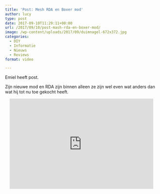 ```yaml
---
title: 'Post: Mesh RDA en Boxer mod'
author: lucy
type: post
date: 2017-09-10T11:29:11+00:00
url: /2017/09/10/post-mash-rda-en-boxer-mod/
image: /wp-content/uploads/2017/09/duimnagel-672x372.jpg
categories:
  - DIY
  - Informatie
  - Nieuws
  - Reviews
format: video

---
```

Emiel heeft post.
  
Zijn nieuwe mod en RDA zijn binnen alleen ze zijn wel even wat anders dan wat hij tot nu toe gekocht heeft.

<span class="embed-youtube" style="text-align:center; display: block;"><iframe class='youtube-player' type='text/html' width='474' height='297' src='https://www.youtube.com/embed/MYv2Qdds19g?version=3&#038;rel=1&#038;fs=1&#038;autohide=2&#038;showsearch=0&#038;showinfo=1&#038;iv_load_policy=1&#038;wmode=transparent' allowfullscreen='true' style='border:0;'></iframe></span>